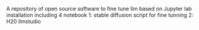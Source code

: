 A repository of open source software to fine tune llm based on Jupyter lab installation including 4 notebook
  1: stable diffusion script for fine tunning
  2: H20 llmstudio